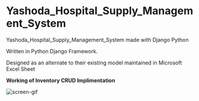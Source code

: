 # Yashoda_Hospital_Supply_Management_System
Yashoda_Hospital_Supply_Management_System made with Django Python


Written in Python Django Framework.


Designed as an alternate to their existing model maintained in Microsoft Excel Sheet

**Working of Inventory CRUD Implimentation**

![screen-gif](https://raw.githubusercontent.com/asuru56/Yashoda_Hospital_Supply_Management_System/master/Upload_Inventory.gif)
